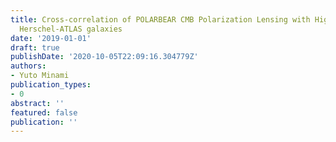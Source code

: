 ```yaml
---
title: Cross-correlation of POLARBEAR CMB Polarization Lensing with High-$z$ Sub-mm
  Herschel-ATLAS galaxies
date: '2019-01-01'
draft: true
publishDate: '2020-10-05T22:09:16.304779Z'
authors:
- Yuto Minami
publication_types:
- 0
abstract: ''
featured: false
publication: ''
---
```


